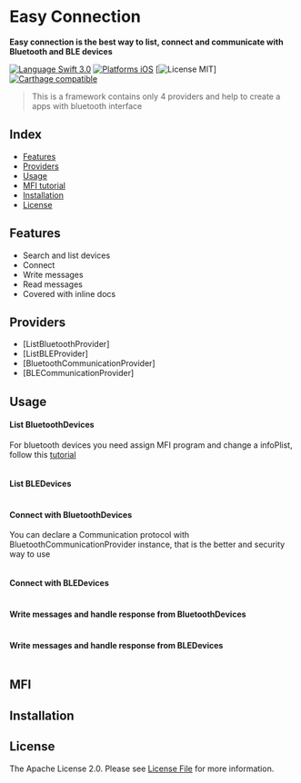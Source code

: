 # Easy Connection
**Easy connection is the best way to list, connect and communicate with Bluetooth and BLE devices**


[![Language Swift 3.0](https://img.shields.io/badge/Language-Swift%203.0-orange.svg?style=flat)](https://swift.org)
[![Platforms iOS](https://img.shields.io/badge/Platforms-iOS%20%7C%20watchOS%20%7C%20tvOS%20%7C%20OS%20X-lightgray.svg?style=flat)](http://www.apple.com)
[![License MIT](https://img.shields.io/badge/License-MIT-lightgrey.svg?style=flat)]
[![Carthage compatible](https://img.shields.io/badge/Carthage-compatible-brightgreen.svg?style=flat)](https://github.com/Carthage/Carthage)

> This is a framework contains only 4 providers and help to create a apps with bluetooth interface

## Index  
- [Features](#features)
- [Providers](#providers)
- [Usage](#usage)
- [MFI tutorial](#mfi)
- [Installation](#installation)
- [License](#license)
## Features
 - Search and list devices
 - Connect
 - Write messages
 - Read messages
 - Covered with inline docs
## Providers

 - [ListBluetoothProvider]
 - [ListBLEProvider]
 - [BluetoothCommunicationProvider]
 - [BLECommunicationProvider]
 

## Usage
#### List BluetoothDevices
For bluetooth devices you need assign MFI program and change a infoPlist, follow this [tutorial](#mfi) 
```

```
#### List BLEDevices
```

```
#### Connect with BluetoothDevices
You can declare a Communication protocol with BluetoothCommunicationProvider instance, that is the better and security way to use
```

```
#### Connect with BLEDevices
```

```
#### Write messages and handle response from BluetoothDevices
```

```
#### Write messages and handle response from BLEDevices
```

```

## MFI

## Installation

## License 
The Apache License 2.0. Please see [License File](LICENSE.md) for more information.
